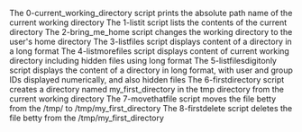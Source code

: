 The 0-current_working_directory script prints the absolute path name of the current working directory
The 1-listit script lists the contents of the current directory
The 2-bring_me_home script changes the working directory to the user's home directory
The 3-listfiles script displays content of a directory in a long format
The 4-listmorefiles script displays content of current working directory including hidden files using long format
The 5-listfilesdigitonly script displays the content of a directory in long format, with user and group IDs displayed numerically, and also hidden files
The 6-firstdirectory script creates a directory named my_first_directory in the tmp directory from the current working directory
The 7-movethatfile script moves the file betty from the /tmp/ to /tmp/my_first_directory
The 8-firstdelete script deletes the file betty from the /tmp/my_first_directory
